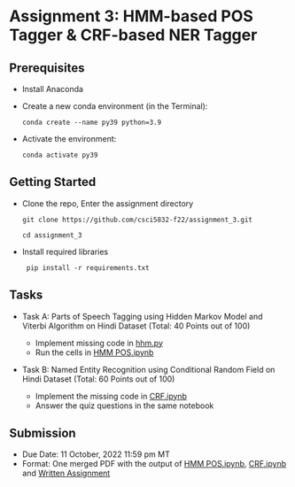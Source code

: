 # Assignment 3: HMM-based POS Tagger &amp; CRF-based NER Tagger

## Prerequisites

 - Install Anaconda

 - Create a new conda environment (in the Terminal):

    `conda create --name py39 python=3.9`
    
 - Activate the environment:

     `conda activate py39`

## Getting Started

  - Clone the repo, Enter the assignment directory
     
      ` git clone https://github.com/csci5832-f22/assignment_3.git `
      
      ` cd assignment_3 `
        
  - Install required libraries

     ` pip install -r requirements.txt`

## Tasks

- Task A: Parts of Speech Tagging using Hidden Markov Model and Viterbi Algorithm on Hindi Dataset (Total: 40 Points out of 100)
    - Implement missing code in [hhm.py](hmm.py)
    - Run the cells in [HMM POS.ipynb](HMM&#32;PoS.ipynb)

- Task B: Named Entity Recognition using Conditional Random Field on Hindi Dataset (Total: 60 Points out of 100)
    - Implement the missing code in [CRF.ipynb](CRF.ipynb)
    - Answer the quiz questions in the same notebook


## Submission

 - Due Date: 11 October, 2022 11:59 pm MT
 - Format: One merged PDF with the output of [HMM POS.ipynb](HMM&#32;PoS.ipynb), [CRF.ipynb](CRF.ipynb) and [Written Assignment](WrittenAssignmentTemplate.ipynb)

